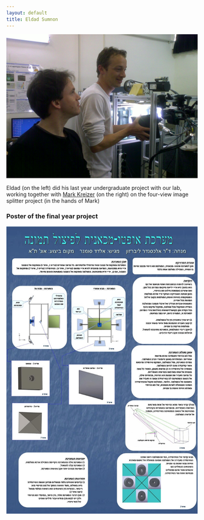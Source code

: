 ```yaml
---
layout: default
title: Eldad Sumnon
---
```


![](../images/mark_eldad_mirrors_test.png)

Eldad (on the left) did his last year undergraduate project with our lab, working together with [Mark Kreizer](mark_kreizer.html) 
(on the right) on the four-view image splitter project (in the hands of Mark) 

### Poster of the final year project
![](../images/eldad_poster.jpg)

